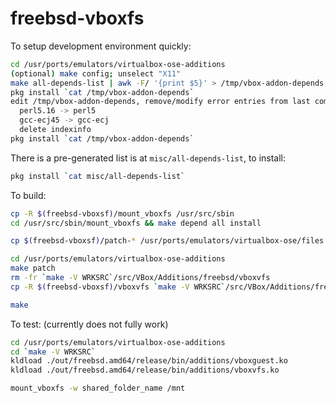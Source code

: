 freebsd-vboxfs
==============

To setup development environment quickly:
```sh
cd /usr/ports/emulators/virtualbox-ose-additions
(optional) make config; unselect "X11"
make all-depends-list | awk -F/ '{print $5}' > /tmp/vbox-addon-depends
pkg install `cat /tmp/vbox-addon-depends`
edit /tmp/vbox-addon-depends, remove/modify error entries from last command:
  perl5.16 -> perl5
  gcc-ecj45 -> gcc-ecj
  delete indexinfo
pkg install `cat /tmp/vbox-addon-depends`
```

There is a pre-generated list is at `misc/all-depends-list`, to install:
```sh
pkg install `cat misc/all-depends-list`
```

To build:

```sh
cp -R $(freebsd-vboxsf)/mount_vboxfs /usr/src/sbin
cd /usr/src/sbin/mount_vboxfs && make depend all install

cp $(freebsd-vboxsf)/patch-* /usr/ports/emulators/virtualbox-ose/files

cd /usr/ports/emulators/virtualbox-ose-additions
make patch
rm -fr `make -V WRKSRC`/src/VBox/Additions/freebsd/vboxvfs
cp -R $(freebsd-vboxsf)/vboxvfs `make -V WRKSRC`/src/VBox/Additions/freebsd

make
```

To test: (currently does not fully work)
```sh
cd /usr/ports/emulators/virtualbox-ose-additions
cd `make -V WRKSRC`
kldload ./out/freebsd.amd64/release/bin/additions/vboxguest.ko
kldload ./out/freebsd.amd64/release/bin/additions/vboxvfs.ko

mount_vboxfs -w shared_folder_name /mnt
```
